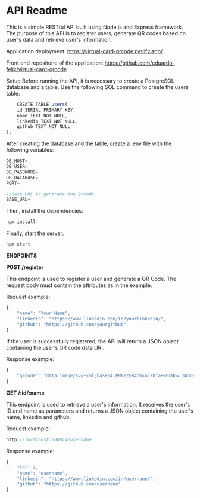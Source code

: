 # API Readme

This is a simple RESTful API built using Node.js and Express framework. The purpose of this API is to register users, generate QR codes based on user's data and retrieve user's information.

Application deployment: https://virtual-card-qrcode.netlify.app/

Front end repositorie of the application: https://github.com/eduardo-felix/virtual-card-qrcode

Setup
Before running the API, it is necessary to create a PostgreSQL database and a table. Use the following SQL command to create the users table:

```javascript
    CREATE TABLE users(
    id SERIAL PRIMARY KEY,
    name TEXT NOT NULL,
    linkedin TEXT NOT NULL,
    github TEXT NOT NULL
);
```

After creating the database and the table, create a .env file with the following variables:

```javascript
DB_HOST=
DB_USER=
DB_PASSWORD=
DB_DATABASE=
PORT=

//Base URL to generate the Qrcode
BASE_URL=

```

Then, install the dependencies:

```javascript
npm install
```

Finally, start the server:

```javascript
npm start
```

**ENDPOINTS**

**POST /register**

This endpoint is used to register a user and generate a QR Code. The request body must contain the attributes as in the example.

Request example:

```javascript
{
    "name": "Your Name",
    "linkedin": "https://www.linkedin.com/in/yourlinkedin/",
    "github": "https://github.com/yourgithub"
}
```

If the user is successfully registered, the API will return a JSON object containing the user's QR code data URI.

Response example:

```javascript
{
	"qrcode": "data:image/svg+xml;base64,PHN2ZyB4bWxucz0iaHR0cDovL3d3dy53My5vcmc.........."
}
```

**GET /:id/:name**

This endpoint is used to retrieve a user's information. It receives the user's ID and name as parameters and returns a JSON object containing the user's name, linkedin and github.

Request example:

```javascript
http://localhost:5000/4/username

```

Response example:

```javascript
{
	"id": 4,
	"name": "username",
	"linkedin": "https://www.linkedin.com/in/username/",
	"github": "https://github.com/username"
}
```
